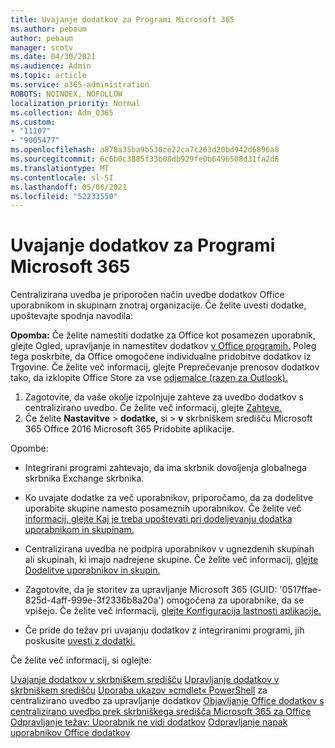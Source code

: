 ```yaml
---
title: Uvajanje dodatkov za Programi Microsoft 365
ms.author: pebaum
author: pebaum
manager: scotv
ms.date: 04/30/2021
ms.audience: Admin
ms.topic: article
ms.service: o365-administration
ROBOTS: NOINDEX, NOFOLLOW
localization_priority: Normal
ms.collection: Adm_O365
ms.custom:
- "11107"
- "9005477"
ms.openlocfilehash: a878a35ba9b530ce22ca7c263d20bd942d6896a8
ms.sourcegitcommit: 6c6b0c3885f33b08db929fe0b6496508d31fa2d6
ms.translationtype: MT
ms.contentlocale: sl-SI
ms.lasthandoff: 05/06/2021
ms.locfileid: "52233550"
---
```

# <a name="deploying-add-ins-for-microsoft-365-apps"></a>Uvajanje dodatkov za Programi Microsoft 365

Centralizirana uvedba je priporočen način uvedbe dodatkov Office uporabnikom in skupinam znotraj organizacije. Če želite uvesti dodatke, upoštevajte spodnja navodila:

**Opomba:** Če želite namestiti dodatke za Office kot posamezen uporabnik, glejte Ogled, upravljanje in namestitev dodatkov [v Office programih.](https://support.microsoft.com/topic/view-manage-and-install-add-ins-in-office-programs-16278816-1948-4028-91e5-76dca5380f8d) Poleg tega poskrbite, da Office omogočene individualne pridobitve dodatkov iz Trgovine. Če želite več informacij, glejte Preprečevanje prenosov dodatkov tako, da izklopite Office Store za vse [odjemalce (razen za Outlook).](https://docs.microsoft.com/microsoft-365/admin/manage/manage-addins-in-the-admin-center?view=o365-worldwide#prevent-add-in-downloads-by-turning-off-the-office-store-across-all-clients-except-outlook)

1. Zagotovite, da vaše okolje izpolnjuje zahteve za uvedbo dodatkov s centralizirano uvedbo. Če želite več informacij, glejte [Zahteve.](https://docs.microsoft.com/microsoft-365/admin/manage/centralized-deployment-of-add-ins?#requirements)
2. Če želite **Nastavitve**  >  **dodatke,** si  >  **v** skrbniškem središču Microsoft 365 Office 2016 Microsoft 365 Pridobite aplikacije. 

Opombe: 

- Integrirani programi zahtevajo, da ima skrbnik dovoljenja globalnega skrbnika Exchange skrbnika.

- Ko uvajate dodatke za več uporabnikov, priporočamo, da za dodelitve uporabite skupine namesto posameznih uporabnikov. Če želite več [informacij, glejte Kaj je treba upoštevati pri dodeljevanju dodatka uporabnikom in skupinam.](https://docs.microsoft.com/microsoft-365/admin/manage/manage-deployment-of-add-ins?view=o365-worldwide#considerations-when-assigning-an-add-in-to-users-and-groups)

- Centralizirana uvedba ne podpira uporabnikov v ugnezdenih skupinah ali skupinah, ki imajo nadrejene skupine. Če želite več informacij, [glejte Dodelitve uporabnikov in skupin.](https://docs.microsoft.com/microsoft-365/admin/manage/centralized-deployment-of-add-ins?view=o365-worldwide#user-and-group-assignments)

- Zagotovite, da je storitev za upravljanje Microsoft 365 (GUID: '0517ffae-825d-4aff-999e-3f2336b8a20a') omogočena za uporabnike, da se vpišejo. Če želite več informacij, [glejte Konfiguracija lastnosti aplikacije.](https://docs.microsoft.com/azure/active-directory/manage-apps/add-application-portal-configure#configure-app-properties)

- Če pride do težav pri uvajanju dodatkov z integriranimi programi, jih poskusite [uvesti z dodatki.](https://admin.microsoft.com/AdminPortal/Home?#/Settings/AddIns)

Če želite več informacij, si oglejte:

[Uvajanje dodatkov v skrbniškem središču](https://docs.microsoft.com/microsoft-365/admin/manage/manage-deployment-of-add-ins) 
 [Upravljanje dodatkov v skrbniškem središču](https://docs.microsoft.com/microsoft-365/admin/manage/manage-addins-in-the-admin-center) 
 [Uporaba ukazov »cmdlet« PowerShell](https://docs.microsoft.com/microsoft-365/enterprise/use-the-centralized-deployment-powershell-cmdlets-to-manage-add-ins) za centralizirano uvedbo za upravljanje dodatkov 
 [Objavljanje Office dodatkov s centralizirano uvedbo prek skrbniškega središča Microsoft 365 za Office](https://docs.microsoft.com/office/dev/add-ins/publish/centralized-deployment#publish-an-office-add-in-via-centralized-deployment) 
 [Odpravljanje težav: Uporabnik ne vidi dodatkov](https://docs.microsoft.com/office365/troubleshoot/access-management/user-not-seeing-add-ins) 
 [Odpravljanje napak uporabnikov Office dodatkov](https://docs.microsoft.com/office/dev/add-ins/testing/testing-and-troubleshooting)